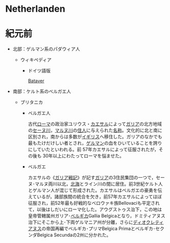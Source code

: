 # Netherlanden

# 紀元前

- 北部：ゲルマン系のパダウィア人
    - ウィキペディア
        - ドイツ語版
            
            [Bataver](https://de.wikipedia.org/wiki/Bataver)
            
- 南部：ケルト系のベルガエ人
    - ブリタニカ
        - ベルガエ人
            
            古代[ローマ](https://kotobank.jp/word/%E3%83%AD%E3%83%BC%E3%83%9E-153341)の政治家ユリウス・[カエサル](https://kotobank.jp/word/%E3%82%AB%E3%82%A8%E3%82%B5%E3%83%AB-43185#E3.83.96.E3.83.AA.E3.82.BF.E3.83.8B.E3.82.AB.E5.9B.BD.E9.9A.9B.E5.A4.A7.E7.99.BE.E7.A7.91.E4.BA.8B.E5.85.B8.20.E5.B0.8F.E9.A0.85.E7.9B.AE.E4.BA.8B.E5.85.B8)によって[ガリア](https://kotobank.jp/word/%E3%82%AC%E3%83%AA%E3%82%A2-47325)の北方地域の[セーヌ川](https://kotobank.jp/word/%E3%82%BB%E3%83%BC%E3%83%8C%E5%B7%9D-87511)，[マルヌ川](https://kotobank.jp/word/%E3%83%9E%E3%83%AB%E3%83%8C%E5%B7%9D-137704)の[住人](https://kotobank.jp/word/%E4%BD%8F%E4%BA%BA-527464)に与えられた[名称](https://kotobank.jp/word/%E5%90%8D%E7%A7%B0-643031)。文化的に北と南に区別され，南からは多数が[イギリス](https://kotobank.jp/word/%E3%82%A4%E3%82%AE%E3%83%AA%E3%82%B9-30122)へ移住した。ガリアのなかでも最もたけだけしい者とされ，[ゲルマン](https://kotobank.jp/word/%E3%82%B2%E3%83%AB%E3%83%9E%E3%83%B3-491189)の血をひいていることを誇りにしていたといわれる。前 57年カエサルによって征服されたが，その後も 30年以上にわたってローマを悩ませた。
            
        - ベルガエ
            
            カエサルの《[ガリア戦記](https://kotobank.jp/word/%E3%82%AC%E3%83%AA%E3%82%A2%E6%88%A6%E8%A8%98-47339#E4.B8.96.E7.95.8C.E5.A4.A7.E7.99.BE.E7.A7.91.E4.BA.8B.E5.85.B8.20.E7.AC.AC.EF.BC.92.E7.89.88)》が記す[ガリア](https://kotobank.jp/word/%E3%82%AC%E3%83%AA%E3%82%A2-47325)の3住民集団の一つで，セーヌ･マルヌ両川以北，[北海](https://kotobank.jp/word/%E5%8C%97%E6%B5%B7-133396)とライン川の間に居住。前3世紀ケルト人とゲルマン人が混じて形成された。カエサルはベルガエの豪勇を伝えているが，諸部族間の統合を欠き，前57年カエサルによってほぼ征服され，前52年最も好戦的なベロウァキ族Bellovaciも平定されて，以後はしだいにローマ化した。アウグストゥス治下，この地は皇帝管轄属州ガリア･[ベルギカ](https://kotobank.jp/word/%E3%83%99%E3%83%AB%E3%82%AE%E3%82%AB-130447)Gallia Belgicaとなり，ドミティアヌス治下にそこから上･下両ゲルマニア州が分離，さらに[ディオクレティアヌス](https://kotobank.jp/word/%E3%83%87%E3%82%A3%E3%82%AA%E3%82%AF%E3%83%AC%E3%83%86%E3%82%A3%E3%82%A2%E3%83%8C%E3%82%B9-332750)の帝国再編でベルギカ･プリマBelgica Primaとベルギカ･セクンダBelgica Secundaの2州に分かれた。